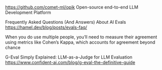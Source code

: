 <https://github.com/comet-ml/opik>
Open-source end-to-end LLM Development Platform

Frequently Asked Questions (And Answers) About AI Evals
<https://hamel.dev/blog/posts/evals-faq/>

When you do use multiple people, you’ll need to measure their agreement using metrics like Cohen’s Kappa, which accounts for agreement beyond chance

G-Eval Simply Explained: LLM-as-a-Judge for LLM Evaluation
<https://www.confident-ai.com/blog/g-eval-the-definitive-guide>
